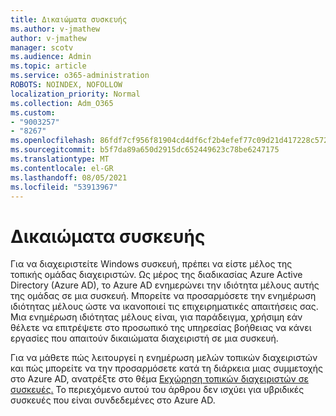```yaml
---
title: Δικαιώματα συσκευής
ms.author: v-jmathew
author: v-jmathew
manager: scotv
ms.audience: Admin
ms.topic: article
ms.service: o365-administration
ROBOTS: NOINDEX, NOFOLLOW
localization_priority: Normal
ms.collection: Adm_O365
ms.custom:
- "9003257"
- "8267"
ms.openlocfilehash: 86fdf7cf956f81904cd4df6cf2b4efef77c09d21d417228c5722f5afcbe5727f
ms.sourcegitcommit: b5f7da89a650d2915dc652449623c78be6247175
ms.translationtype: MT
ms.contentlocale: el-GR
ms.lasthandoff: 08/05/2021
ms.locfileid: "53913967"
---
```

# <a name="device-permissions"></a>Δικαιώματα συσκευής

Για να διαχειριστείτε Windows συσκευή, πρέπει να είστε μέλος της τοπικής ομάδας διαχειριστών. Ως μέρος της διαδικασίας Azure Active Directory (Azure AD), το Azure AD ενημερώνει την ιδιότητα μέλους αυτής της ομάδας σε μια συσκευή. Μπορείτε να προσαρμόσετε την ενημέρωση ιδιότητας μέλους ώστε να ικανοποιεί τις επιχειρηματικές απαιτήσεις σας. Μια ενημέρωση ιδιότητας μέλους είναι, για παράδειγμα, χρήσιμη εάν θέλετε να επιτρέψετε στο προσωπικό της υπηρεσίας βοήθειας να κάνει εργασίες που απαιτούν δικαιώματα διαχειριστή σε μια συσκευή.

Για να μάθετε πώς λειτουργεί η ενημέρωση μελών τοπικών διαχειριστών και πώς μπορείτε να την προσαρμόσετε κατά τη διάρκεια μιας συμμετοχής στο Azure AD, ανατρέξτε στο θέμα [Εκχώρηση τοπικών διαχειριστών σε συσκευές.](https://docs.microsoft.com/azure/active-directory/devices/assign-local-admin) Το περιεχόμενο αυτού του άρθρου δεν ισχύει για υβριδικές συσκευές που είναι συνδεδεμένες στο Azure AD.
